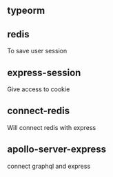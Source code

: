## typeorm

## redis 
 To save user session 

## express-session
 Give access to cookie 

## connect-redis
 Will connect redis with express

## apollo-server-express
 connect graphql and express